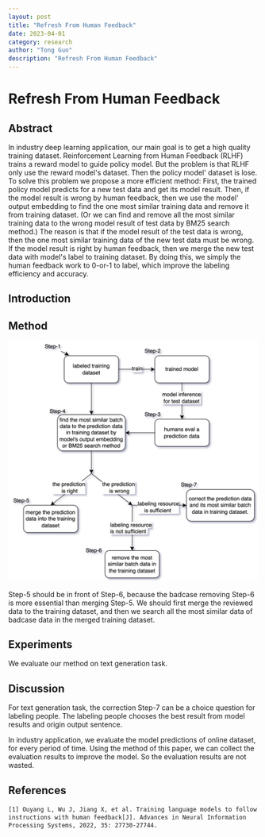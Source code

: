```yaml
---
layout: post
title: "Refresh From Human Feedback"
date: 2023-04-01
category: research
author: "Tong Guo"
description: "Refresh From Human Feedback"
---
```

# Refresh From Human Feedback

## Abstract

In industry deep learning application, our main goal is to get a high quality training dataset. Reinforcement Learning from Human Feedback (RLHF) trains a reward model to guide policy model. But the problem is that RLHF only use the reward model's dataset. Then the policy model' dataset is lose. To solve this problem we propose a more efficient method:  First, the trained policy model predicts for a new test data and get its model result. Then, if the model result is wrong by human feedback, then we use the model' output embedding to find the one most similar training data and remove it from training dataset. (Or we can find and remove all the most similar training data to the wrong model result of test data by BM25 search method.) The reason is that if the model result of the test data is wrong, then the one most similar training data of the new test data must be wrong. If the model result is right by human feedback, then we merge the new test data with model's label to training dataset. By doing this, we simply the human feedback work to 0-or-1 to label, which improve the labeling efficiency and accuracy.

## Introduction

## Method

![fig1](/assets/png/refresh/fig1.png)


Step-5 should be in front of Step-6, because the badcase removing Step-6 is more essential than merging Step-5. We should first merge the reviewed data to the training dataset, and then we search all the most similar data of badcase data in the merged training dataset.

## Experiments

We evaluate our method on text generation task. 

## Discussion
For text generation task, the correction Step-7 can be a choice question for labeling people. The labeling people chooses the best result from model results and origin output sentence. 

In industry application, we evaluate the model predictions of online dataset, for every period of time. Using the method of this paper, we can collect the evaluation results to improve the model. So the evaluation results are not wasted.
 
## References

```
[1] Ouyang L, Wu J, Jiang X, et al. Training language models to follow instructions with human feedback[J]. Advances in Neural Information Processing Systems, 2022, 35: 27730-27744.
```
